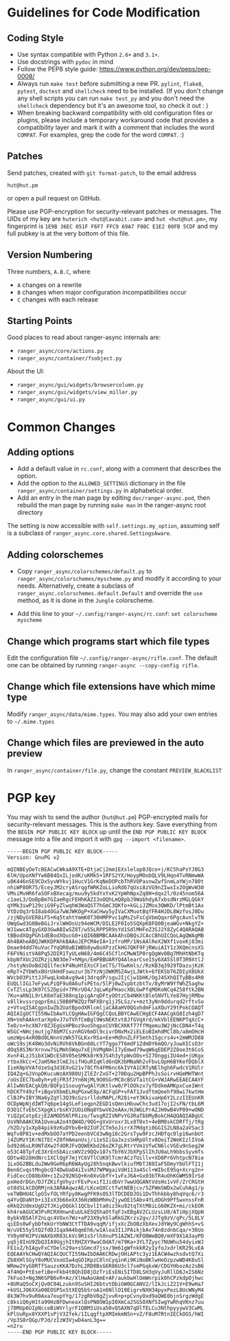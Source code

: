 Guidelines for Code Modification
================================

Coding Style
------------

* Use syntax compatible with Python `2.6+` and `3.1+`.
* Use docstrings with `pydoc` in mind
* Follow the PEP8 style guide: https://www.python.org/dev/peps/pep-0008/
* Always run `make test` before submitting a new PR. `pylint`, `flake8`,
  `pytest`, `doctest` and `shellcheck` need to be installed. (If you don't
  change any shell scripts you can run `make test_py` and you don't need the
  `shellcheck` dependency but it's an awesome tool, so check it out : )
* When breaking backward compatibility with old configuration files or plugins,
  please include a temporary workaround code that provides a compatibility
  layer and mark it with a comment that includes the word `COMPAT`. For
  examples, grep the code for the word `COMPAT`. :)


Patches
-------

Send patches, created with `git format-patch`, to the email address

    hut@hut.pm

or open a pull request on GitHub.

Please use PGP-encryption for security-relevant patches or messages. The UIDs
of my key are `huterich <hut@lavabit.com>` and `hut <hut@hut.pm>`, my
fingerprint is `1E9B 36EC 051F F6F7 FFC9 69A7 F08C E1E2 00FB 5CDF` and my full
pubkey is at the very bottom of this file.


Version Numbering
-----------------

Three numbers, `A.B.C`, where
* `A` changes on a rewrite
* `B` changes when major configuration incompatibilities occur
* `C` changes with each release


Starting Points
---------------

Good places to read about ranger-async internals are:

* `ranger_async/core/actions.py`
* `ranger_async/container/fsobject.py`

About the UI:

* `ranger_async/gui/widgets/browsercolumn.py`
* `ranger_async/gui/widgets/view_miller.py`
* `ranger_async/gui/ui.py`


Common Changes
==============

Adding options
--------------

* Add a default value in `rc.conf`, along with a comment that describes the option.
* Add the option to the `ALLOWED_SETTINGS` dictionary in the file
  `ranger_async/container/settings.py` in alphabetical order.
* Add an entry in the man page by editing `doc/ranger-async.pod`, then rebuild the man
  page by running `make man` in the ranger-async root directory

The setting is now accessible with `self.settings.my_option`, assuming self is a
subclass of `ranger_async.core.shared.SettingsAware`.


Adding colorschemes
-------------------

* Copy `ranger_async/colorschemes/default.py` to `ranger_async/colorschemes/myscheme.py`
  and modify it according to your needs. Alternatively, create a subclass of
  `ranger_async.colorschemes.default.Default` and override the `use` method, as it is
  done in the `Jungle` colorscheme.

* Add this line to your `~/.config/ranger-async/rc.conf`:
  `set colorscheme myscheme`


Change which programs start which file types
--------------------------------------------

Edit the configuration file `~/.config/ranger-async/rifle.conf`. The default one can
be obtained by running `ranger-async --copy-config rifle`.


Change which file extensions have which mime type
-------------------------------------------------

Modify `ranger_async/data/mime.types`. You may also add your own entries to `~/.mime.types`


Change which files are previewed in the auto preview
----------------------------------------------------

In `ranger_async/container/file.py`, change the constant `PREVIEW_BLACKLIST`


PGP key
=======

You may wish to send the author (`hut@hut.pm`) PGP-encrypted mails for
security-relevant messages. This is the authors key. Save everything from the
`BEGIN PGP PUBLIC KEY BLOCK` up until the `END PGP PUBLIC KEY BLOCK` message
into a file and import it with `gpg --import <filename>`.

```
-----BEGIN PGP PUBLIC KEY BLOCK-----
Version: GnuPG v2

mQINBEyOeTcBEACwCWkaA9XTE+DtjaCj2mm1EXslelop0JQco+j/KC5haPsYJ0G3
6lH/UpoXNfYw6B84QxILjodK/uKMk5+1RFS2YX/HoypMOobQLV9LHqo4TvRNmwWA
u8K446nSE9CDx5yvWYkvj1HucV1GrKqNeDOPcbThRVOPasnwZwf5nmLaYWjn780t
nhiWP8OR75/EceyJM2cryASrqgfWRKZoLLioRd67qUxi8zVG9nZIwxIx2OgWvW30
VMsiMvHR6faSOFxBXecag/muu9y5kdYxYxK2YpWhNpxZq8H+dqx2l/0z45nom56A
c1aeL3/QoBpBm7GIaeRgcFEHhKAZI3oOQhLmQ8pbJ9WabhdyA7xbsdNrzMGLQGkY
qYMk3iwP129ciG9FyZlwqhW3WaQST7hGmC3QKfo+kGLiJZMox3QWKD/lPtmBt1Ax
VtDzOq3rbI8ab4OGa7wWJWKOgP+XaCHwy5yIVaCXMuotBqfFR4HJDL8WzfosJ0Du
/zjNDyGVER8iF5+Kq5tahtYmmK0T30HMPPvc1qMsZsFsCgVbmQqxr6PgcAvnlvTN
UWqGwd3G0BeBGiJrxlWHOsUz94eWCM/DILE2F0Io5SQXpK8FQ0BjeaWGv+NkgYZ+
WJ1wwcATgyGXD3GwABIwSZ8T/w55LRPP5R9sYd1SdlMHFeZ3SJ2Y8ZyC4QARAQAB
tBBodXQgPGh1dEBodXQucG0+iQI6BBMBCAAkAhsDBQsJCAcCBhUICQoLAgQWAgMB
Ah4BAheABQJWKKDPAhkBAAoJEPCM4eIA+1zfroMP/1NsAAlReX2WXf1voxKj83mi
Deae94dd76uVuc7YqQR0aB1WBb8yw8oXPzzCkHG7QKF9FjRWuiA1Y1z3KQmcnsXS
F6FVNistVA8Pq52DIR1TyULeN68/4m6C45CflnCMwWIP0rgQgWv0Bg7MhHtNbKTq
kbpNfXUc2OZRzjLN03Oe7+hMgn/EmPBBUARYQ4AlearCse1Sy6XA5Sl0T3R9XtlJ
/hstyNsOoBd2Q1lfeckP4NuHtEXsCF1eCTS/TGwKmls//RzKB3q3929TDazujKzK
eRpT+ZYbW5xBUrUkHdFswuzur3b7YzNjOWKM5Z4wjLJWtk+6fEKSbT6ZDIyX8UkX
WVcbO3PittJJFwqLkmbAvg9w4j3drqdP/sguJIjCjw1bHK/OgJ4SXhQITyBBs4R0
EUQLlIGi7eFywLPiQF9u0A6ufsPEto/5lPj0wZvpbtzbtTv/8yMrW9YfWhZ5aghw
CvTZlsLp3K97CS2Dpid+7PKrUO4/JqLwKpPHaocXBLGwPfqMOKoNCq4Z58ftk2BN
7Ku+aRN1L9rLK6mTaE388ng1pigArqDFtyOOtzCb4NKKtBleSNVTLYe87HyjRMbw
v8llkvssrpqprEmii50B0PWZQzfNFXBrg1jJ5LSz/v+mzt3yNn9ddurqd2rftvSo
z+VtvqISACgpnIwZb2UatBpodXRlcmljaCA8aHV0QGxhdmFiaXQuY29tPokCOAQT
AQIAIgUCTI55NwIbAwYLCQgHAwIGFQgCCQoLBBYCAwECHgECF4AACgkQ8Izh4gD7
XN+VehAAkntarXp6vJ7oTVhfCmBgl9WsNEKtvt8JfGVqXrd/mkVblEENKPTqXcC+
TeO/n+hcXN7r0ZJEgGsHPBoz9uoShqpxCUYBCXKKf77ffMqemu3W2jNcCDN4+T4q
WSGC+NHcjmutjg78bM7CsznRGV6mDl9civrDNxMx2iELEoBImhdMCl8b/a8mOHcH
umzWps4xR0Bd0LNnnVzWk5TGLKxrRSa+Ee+MdhnZLFF5mth1Sgcrs4v+2mWMJD88
oWcS9sjK48Wo3dvNiRVh6VkBGn60LcYT7ggo7T6mdF1ZdmDY6mQO/yJuwXICsO3r
dOq58S3NrXrnvw7SLMmh5Wqu7xEjhVMgNmlI7yEmwd79wqW6qEDEP2Z8oe3t6CoS
XvnF4LzJ5ibX1WDcES0V05eSMKk8rK9JS4h3ytpWvOOs+SI7OnggiIU4ed+jUKgx
rtbxXkCc+CJaH5Ne3lmEJsifHGuRIqKld6nQK3bMNaNh2vFbvLOpH6BYKefDQblX
IieKNpVVAfdzeSq3d3EXvG21v78Cfh4FM6nc6kIVYA1CRTyNElhgh6FwdcV1RUlr
IQ4Zq+GJVnpDKucuWzAX980UjZlEZrZxGT+270Dqu2HpBPPhJsSoirvHGmMHTWnt
/oUsIEC7ba0yh+y0jFR3fJYn6NjML9O0SGrMC8cBSVTa1tCG+VWJARwEEAECAAYF
AlIwNVEACgkQ0/BQFp1SsougYwgAlYUKtlvw0/PlOOkzx7yfDdkmAMKpxCue1Wnt
hDCKTY49zT+iBqxVXbmELHqPGxwE8p/ACFqGP+vFAT1JvdftmQeehf98wi7kwtHm
ClBJPvIBY3Na6yZqYl3Q39cGzsrlldoMAPL/R28i+eY3KkivaHp6Y2LzzIIEUnKR
OCDpWpNjdIWT7q6pe14gSLeFiegpnZEGD1sQmniHbuwChc3ud17ojI2sFN/tbL6M
D3O1CfvEbC5XpgKirbsKY2UOiONq8YbwV62eAAx/HJWGLPrAZJH9wB4VP09+wOND
YiQ2pCotpEzjE2AMOD5NlPRizo/TwsgRZIVNPvYG3RaTbbMyBokCHAQQAQIABgUC
UsVNhAAKCRA1UveuA2o4tQW4D/9QG+gVxUroxr3Lx8T0xt+4eBM8skCDRfTj/tRg
/h2D/y1xXp84pik9zKuDYbvB+02IUF2CTm5oJirrX7Mdgti0GGIS2LN8a2aVSac3
Wqfv8P81v+edMxbOO7aYPD2eenbVCd3wNg18c2GrsTyw9FzcJHDfqc0lp16wnbUt
j4ZUMzY1KrN1TEC+Z0fHAmanUsj/i1eSIiGaJxzsSHRpUltv8OoiT2WeKIzlIVoA
bd92d6uLR9NTdXw2fdORJFvQQWEKbd26oZK7gLRtrYVm1VfwCN6lcVGEu9nSeg2W
o53C48TpfzE3XrEnSbAicsWV2z9QQv187sTbY6VJbXPpSlIhJU0aLh9bbsSyvmTs
QDtw4D28HdNrc1XClQgF7mjYC6VTlCUK9lTcmrACzfUillv+XD0Pr6VhtpcN78ie
1LxOG2BBLdu2Ww9GeR6pR6WAyUg28h5nqkBwvlkiufMbTJ80IaF5DmyYbUlFT21j
Ben6CvqstMngbcQ74DwUaO4iIvsMJ7WPWgaiVdH113a4Scl+WIbcE95q+Xcrg2n+
FidCeccD88bXH+c1Zu292NSQ+Kn0XvGbfY+1vFxJ6A+Gx03bTR4uOhKGWMS9IrSd
pxHedrDGn/DJfZKifgVhyzrFEvPvxifIJidbVr7wwUQGANtVdsHs1vVF/ZrCRGtH
ot8dSLkCDQRMjnk3ARAAqwzAE/LKceQXCctfwtNEBjcv/5ZFWmSWDx2wCuhAg1/p
veTWBHU4ClpGSvfOLYRfpy8KwgPFK9sOS3lTDCDEDJOi1DvThhkbby8hqVqc6/r3
q4YvQDaNtb+i3IxX3b66eXX36HzWBbMhHvZjywOE1SAbv4YLdOGh9Pf5wxnssFnR
eRkQ2UdmxUgD2TJKiyOQGkl1QCbvlIta0iz3ku92tqTXtM8iLG60KZX+mi/ckEOR
kh4reAGUCW3PvRCRXHnwnEuULkE5Q5haOtfqFJxEBgAV2CLUzsLU8/ATiHpjXQpN
8ybkVB5AlFZnLqc4VOxn7Wz+aP23X9yhSlaRkGZKrzs2gv/JJTg9zV/qPc/5L8LV
qiEDs0wFybDfmkUrYbNW3CtTTDA9vqqM/ifjxXcZbOBzXbXevJdYWy9CgWhhS+vS
W/uVE55yStQ2fdDJIqa9A4bqmEh6/w1Aloa3I1JPAikjbAv74n8zdnbCqa/+36Uo
YV0yHFHJPVzWAXbXR83LkVc9R1s5rlhXnuP51AZWI/KFOBWeBQ0/mXF9X1A3ayPD
yq5j8InU9ZbQ3IA9UgjhItRHZXY9waCOdAT/m79Ka+3YLTZyyc7NUWhu54dyixWJ
FE1xZ/hIAgvFxCYDeln29a+sSGmcd7jsx/9m61gWfnkkR2yIyfoJxdrlKR29LvEA
EQEAAYkCHwQYAQIACQUCTI55NwIbDAAKCRDwjOHiAPtc3yz1EACW4wzhsdvtQ7Xi
Zb8XHlSGyY8oMUCVxoUIw4qGO1KpzC8lnCyqinKi9KiNoBKlwHeOzpzwWD4K8uSl
WRmw2YyG0RTfSauzsKKA7DzhL2RD0BsG6R86U3cl7smPGqkxW/CDGYHbozAz2sB6
4f4HQ+PtEsefiBe+Fkb4t0QhID8jDzTriEsENi5ITD8LSH3qVyJuRllD6JxIS6Nz
7kFuo3+Ng3N6SPB6vR+Az/XlHwAoUAmE+AF/aukbwHlOmWnrpik0hCPzkdpOjhwc
+8URaQ5oCXjQv0C04Lzukn9SuSHI26btvtDbiGW0GCANV2/lIkJciZ21V+E9wHa7
+kUSLJO6XXa00EOSP5xStXEQ5bSroA1n6NllO19EigrvNXH34pyxPezL8UcWNyM4
8k3W7hv9uR0Axa7eupYYg/17zgRbV0gZjvvR+p+pCvnyOxd9aQWE0bjnSrgzWdgE
c8ksiQ6yH1ta99HzBFDwneaxlQsPN8OW1pI0XmCa25GSOXNf5IwgYwRhqVKnz7uu
j70MUp6UIpNcceBiWVrlyrF1QBM3iUsa50vQSAXN7qDlTELCu3NthpyyywV3CwML
kPlUuRpx8YXXP1sPjV3Zfek/1ILqgftpXMImkmNSn+vZ/F8uM7RtnIECkOGS/hWI
/Vp3S8rQGp/PJd/zIzW3VjwD4anL3g==
=n2ru
-----END PGP PUBLIC KEY BLOCK-----
```

